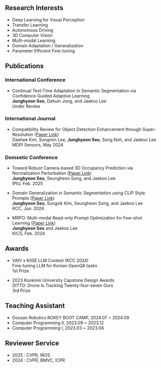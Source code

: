 ## Research Interests
- Deep Learning for Visual Perception
- Transfer Learning
- Autonomous Driving
- 3D Computer Vision
- Multi-modal Learning
- Domain Adaptation / Generalization
- Parameter Efficient Fine-tuning

## Publications
### International Conference
- Continual Test-Time Adaptation in Semantic Segmentation via Confidence-Guided Adaptive Learning  
**Junghyeon Seo**, Dahuin Jung, and Jaekoo Lee  
Under Review

### International Journal
- Compatibility Review for Object Detection Enhancement through Super-Resolution ([Paper Link](https://www.mdpi.com/1424-8220/24/11/3335))  
Daehee Kim, Sungmin Lee, **Junghyeon Seo**, Song Noh, and Jaekoo Lee  
MDPI Sensors, May 2024

### Domsetic Conference
- Toward Robust Camera-based 3D Occupancy Prediction via Normalization Perturbation ([Paper Link](https://github.com/junghyeon0427/Toward-Robust-Camera-based-3D-Occupancy-Prediction-via-Normalization-Perturbation/blob/main/IPIU2025.pdf))    
**Junghyeon Seo**, Seungheon Song, and Jaekoo Lee  
IPIU, Feb. 2025

- Domain Generalization in Semantic Segmentation using CLIP Style Prompts ([Paper Link](https://www.dbpia.co.kr/journal/articleDetail?nodeId=NODE11862149))   
**Junghyeon Seo**, Sungsik Kim, Seungheon Song, and Jaekoo Lee  
KCC, Jun. 2024  
  
- MRPO: Multi-modal Read-only Prompt Optimization for Few-shot Learning ([Paper Link](https://www.dbpia.co.kr/journal/articleDetail?nodeId=NODE11737019))   
**Junghyeon Seo** and Jaekoo Lee  
KICS, Feb. 2024
  
## Awards
- VAIV x KIISE LLM Contest (KCC 2024)  
Fine-tuning LLM for Korean OpenQA tasks  
1st Prize  

- 2023 Kookmin University Capstone Design Awards   
DITTO: Drone Is Tracking Twenty-four-seven Ours  
3rd Prize

## Teaching Assistant
- Doosan Robotics ROKEY BOOT CAMP, 2024.07 ~ 2024.09  
- Computer Programming II, 2023.09 ~ 2023.12   
- Computer Programming I, 2023.03 ~ 2023.06   

## Reviewer Service  
- 2025 : CVPR, IROS  
- 2024 : CVPR, BMVC, ICPR
